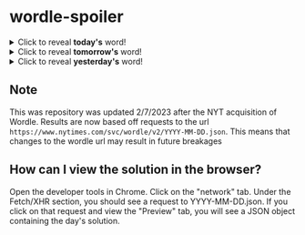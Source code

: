 # wordle-spoiler

<details>
  <summary>Click to reveal <b>today's</b> word!</summary>
  <br>
  <b> reach </b>
</details>

<details>
  <summary>Click to reveal <b>tomorrow's</b> word!</summary>
  <br>
  <b> upper </b>
</details>

<details>
  <summary>Click to reveal <b>yesterday's</b> word!</summary>
  <br>
  <b> icing </b>
</details>

## Note
This was repository was updated 2/7/2023 after the NYT acquisition of Wordle. Results are now based off requests to the url `https://www.nytimes.com/svc/wordle/v2/YYYY-MM-DD.json`. This means that changes to the wordle url may result in future breakages

## How can I view the solution in the browser?
Open the developer tools in Chrome. Click on the "network" tab. Under the Fetch/XHR section, you should see a request to YYYY-MM-DD.json. If you click on that request and view the "Preview" tab, you will see a JSON object containing the day's solution.